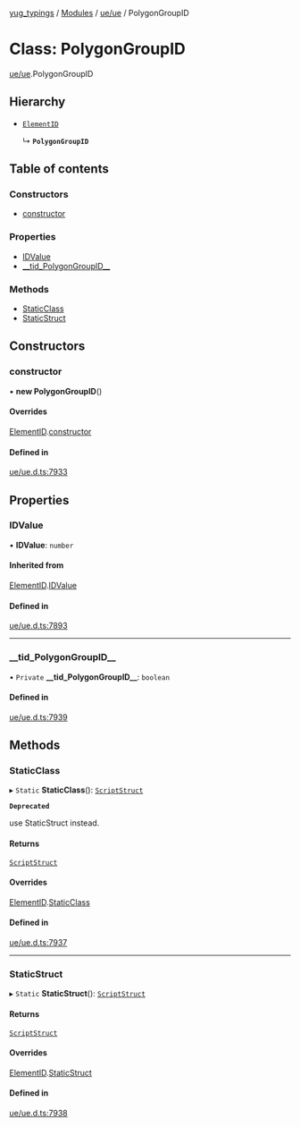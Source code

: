 [yug_typings](../README.md) / [Modules](../modules.md) / [ue/ue](../modules/ue_ue.md) / PolygonGroupID

# Class: PolygonGroupID

[ue/ue](../modules/ue_ue.md).PolygonGroupID

## Hierarchy

- [`ElementID`](ue_ue.ElementID.md)

  ↳ **`PolygonGroupID`**

## Table of contents

### Constructors

- [constructor](ue_ue.PolygonGroupID.md#constructor)

### Properties

- [IDValue](ue_ue.PolygonGroupID.md#idvalue)
- [\_\_tid\_PolygonGroupID\_\_](ue_ue.PolygonGroupID.md#__tid_polygongroupid__)

### Methods

- [StaticClass](ue_ue.PolygonGroupID.md#staticclass)
- [StaticStruct](ue_ue.PolygonGroupID.md#staticstruct)

## Constructors

### constructor

• **new PolygonGroupID**()

#### Overrides

[ElementID](ue_ue.ElementID.md).[constructor](ue_ue.ElementID.md#constructor)

#### Defined in

[ue/ue.d.ts:7933](https://github.com/YugMetaverse/yug_typings/blob/25cad34/ue/ue.d.ts#L7933)

## Properties

### IDValue

• **IDValue**: `number`

#### Inherited from

[ElementID](ue_ue.ElementID.md).[IDValue](ue_ue.ElementID.md#idvalue)

#### Defined in

[ue/ue.d.ts:7893](https://github.com/YugMetaverse/yug_typings/blob/25cad34/ue/ue.d.ts#L7893)

___

### \_\_tid\_PolygonGroupID\_\_

• `Private` **\_\_tid\_PolygonGroupID\_\_**: `boolean`

#### Defined in

[ue/ue.d.ts:7939](https://github.com/YugMetaverse/yug_typings/blob/25cad34/ue/ue.d.ts#L7939)

## Methods

### StaticClass

▸ `Static` **StaticClass**(): [`ScriptStruct`](ue_ue.ScriptStruct.md)

**`Deprecated`**

use StaticStruct instead.

#### Returns

[`ScriptStruct`](ue_ue.ScriptStruct.md)

#### Overrides

[ElementID](ue_ue.ElementID.md).[StaticClass](ue_ue.ElementID.md#staticclass)

#### Defined in

[ue/ue.d.ts:7937](https://github.com/YugMetaverse/yug_typings/blob/25cad34/ue/ue.d.ts#L7937)

___

### StaticStruct

▸ `Static` **StaticStruct**(): [`ScriptStruct`](ue_ue.ScriptStruct.md)

#### Returns

[`ScriptStruct`](ue_ue.ScriptStruct.md)

#### Overrides

[ElementID](ue_ue.ElementID.md).[StaticStruct](ue_ue.ElementID.md#staticstruct)

#### Defined in

[ue/ue.d.ts:7938](https://github.com/YugMetaverse/yug_typings/blob/25cad34/ue/ue.d.ts#L7938)
